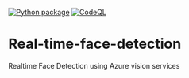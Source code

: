 [![Python package](https://github.com/PradeepThapa/Real-time-face-detection/actions/workflows/python-package.yml/badge.svg)](https://github.com/PradeepThapa/Real-time-face-detection/actions/workflows/python-package.yml) [![CodeQL](https://github.com/PradeepThapa/Real-time-face-detection/actions/workflows/github-code-scanning/codeql/badge.svg)](https://github.com/PradeepThapa/Real-time-face-detection/actions/workflows/github-code-scanning/codeql)

# Real-time-face-detection
Realtime Face Detection using Azure vision services
